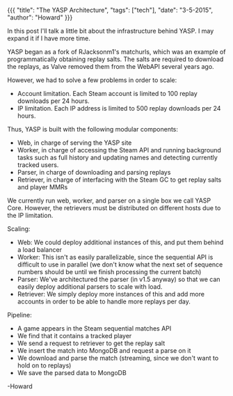 {{{
  "title": "The YASP Architecture",
  "tags": ["tech"],
  "date": "3-5-2015",
  "author": "Howard"
}}}

In this post I'll talk a little bit about the infrastructure behind YASP. I may expand it if I have more time.

<!--more-->

YASP began as a fork of RJacksonm1's matchurls, which was an example of programmatically obtaining replay salts.
The salts are required to download the replays, as Valve removed them from the WebAPI several years ago.

However, we had to solve a few problems in order to scale:
* Account limitation.  Each Steam account is limited to 100 replay downloads per 24 hours.
* IP limitation.  Each IP address is limited to 500 replay downloads per 24 hours.

Thus, YASP is built with the following modular components:
* Web, in charge of serving the YASP site
* Worker, in charge of accessing the Steam API and running background tasks such as full history and updating names and detecting currently tracked users.
* Parser, in charge of downloading and parsing replays
* Retriever, in charge of interfacing with the Steam GC to get replay salts and player MMRs

We currently run web, worker, and parser on a single box we call YASP Core.
However, the retrievers must be distributed on different hosts due to the IP limitation.

Scaling:
* Web: We could deploy additional instances of this, and put them behind a load balancer
* Worker: This isn't as easily parallelizable, since the sequential API is difficult to use in parallel (we don't know what the next set of sequence numbers should be until we finish processing the current batch)
* Parser: We've architectured the parser (in v1.5 anyway) so that we can easily deploy additional parsers to scale with load.
* Retriever: We simply deploy more instances of this and add more accounts in order to be able to handle more replays per day.

Pipeline:
* A game appears in the Steam sequential matches API
* We find that it contains a tracked player
* We send a request to retriever to get the replay salt
* We insert the match into MongoDB and request a parse on it
* We download and parse the match (streaming, since we don't want to hold on to replays)
* We save the parsed data to MongoDB

-Howard
